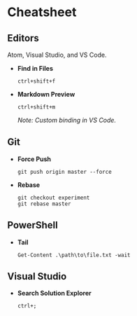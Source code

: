 # Cheatsheet

## Editors

Atom, Visual Studio, and VS Code.

- **Find in Files**

  `ctrl+shift+f`

- **Markdown Preview**

  `ctrl+shift+m`

  *Note: Custom binding in VS Code.*

## Git

- **Force Push**

  ```
  git push origin master --force
  ```

- **Rebase**

  ```
  git checkout experiment
  git rebase master
  ```

## PowerShell

- **Tail**

  ```
  Get-Content .\path\to\file.txt -wait
  ```

## Visual Studio

- **Search Solution Explorer**

  `ctrl+;`
